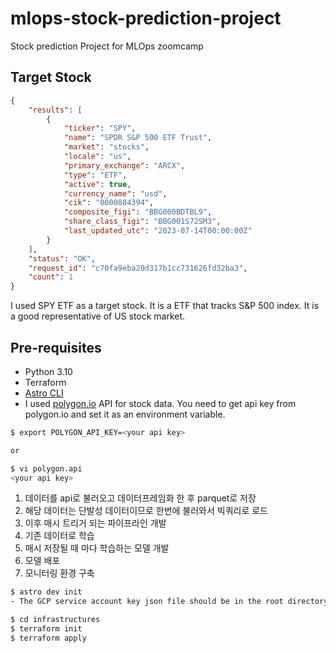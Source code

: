 # mlops-stock-prediction-project
Stock prediction Project for MLOps zoomcamp

## Target Stock
```json
{
    "results": [
        {
            "ticker": "SPY",
            "name": "SPDR S&P 500 ETF Trust",
            "market": "stocks",
            "locale": "us",
            "primary_exchange": "ARCX",
            "type": "ETF",
            "active": true,
            "currency_name": "usd",
            "cik": "0000884394",
            "composite_figi": "BBG000BDTBL9",
            "share_class_figi": "BBG001S72SM3",
            "last_updated_utc": "2023-07-14T00:00:00Z"
        }
    ],
    "status": "OK",
    "request_id": "c70fa9eba20d317b1cc731626fd32ba3",
    "count": 1
}
```
I used SPY ETF as a target stock. It is a ETF that tracks S&P 500 index. It is a good representative of US stock market.

## Pre-requisites
- Python 3.10
- Terraform
- [Astro CLI](https://docs.astronomer.io/astro/cli/overview)
- I used [polygon.io](https://polygon.io/) API for stock data. You need to get api key from polygon.io and set it as an environment variable.

```bash
$ export POLYGON_API_KEY=<your api key>

or

$ vi polygon.api
<your api key>
```

1. 데이터를 api로 불러오고 데이터프레임화 한 후 parquet로 저장
2. 해당 데이터는 단발성 데이터이므로 한번에 불러와서 빅쿼리로 로드
3. 이후 매시 트리거 되는 파이프라인 개발
4. 기존 데이터로 학습
5. 매시 저장될 때 마다 학습하는 모델 개발
6. 모델 배포
7. 모니터링 환경 구축

```bash
$ astro dev init
- The GCP service account key json file should be in the root directory of the project and named as `gcp.json`
```

```bash
$ cd infrastructures
$ terraform init
$ terraform apply
```